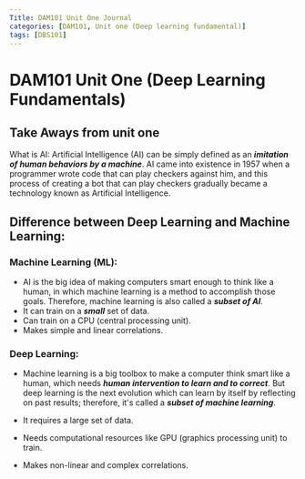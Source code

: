 ```yaml
---
Title: DAM101 Unit One Journal
categories: [DAM101, Unit one (Deep learning fundamental)]
tags: [DBS101]
---
```


# DAM101 Unit One (Deep Learning Fundamentals)

## Take Aways from unit one 

What is AI: Artificial Intelligence (AI) can be simply defined as an ***imitation of human behaviors by a machine***. AI came into existence in 1957 when a programmer wrote code that can play checkers against him, and this process of creating a bot that can play checkers gradually became a technology known as Artificial Intelligence.

## Difference between Deep Learning and Machine Learning:

### Machine Learning (ML):

* AI is the big idea of making computers smart enough to think like a human, in which machine learning is a method to accomplish those goals. Therefore, machine learning is also called a ***subset of AI***.
* It can train on a ***small*** set of data.
* Can train on a CPU (central processing unit).
* Makes simple and linear correlations.

### Deep Learning:

* Machine learning is a big toolbox to make a computer think smart like a human, which needs ***human intervention to learn and to correct***. But deep learning is the next evolution which can learn by itself by reflecting on past results; therefore, it's called a ***subset of machine learning***.

* It requires a large set of data.
* Needs computational resources like GPU (graphics processing unit) to train.
* Makes non-linear and complex correlations.

